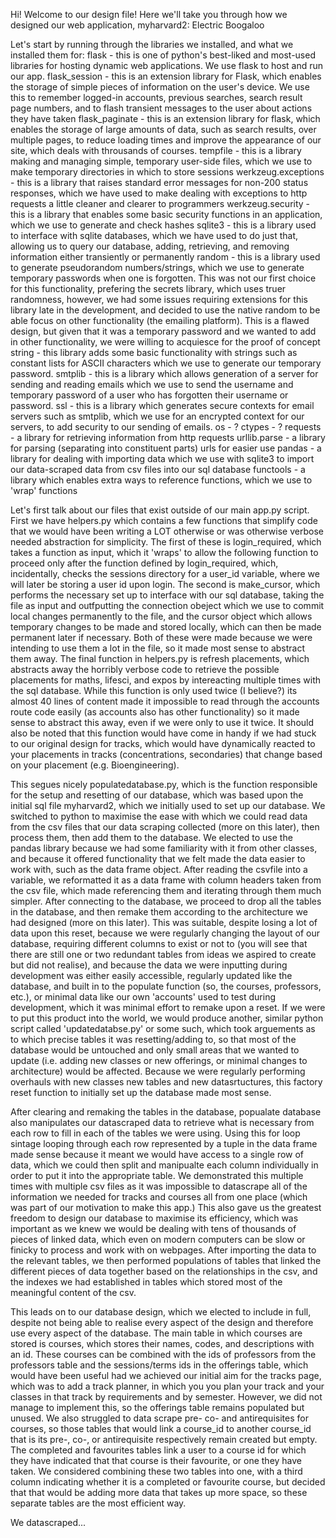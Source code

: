 Hi! Welcome to our design file! Here we'll take you through how we designed our web application, myharvard2: Electric Boogaloo

Let's start by running through the libraries we installed, and what we installed them for:
flask - this is one of python's best-liked and most-used libraries for hosting dynamic web applications. We use flask to host and run our app.
flask_session - this is an extension library for Flask, which enables the storage of simple pieces of information on the user's device. We use this to remember logged-in accounts, previous searches, search result page numbers, and to flash transient messages to the user about actions they have taken 
flask_paginate - this is an extension library for flask, which enables the storage of large amounts of data, such as search results, over multiple pages, to reduce loading times and improve the appearance of our site, which deals with throusands of courses.
tempfile - this is a library making and managing simple, temporary user-side files, which we use to make temporary directories in which to store sessions
werkzeug.exceptions - this is a library that raises standard error messages for non-200 status responses, which we have used to make dealing with exceptions to http requests a little cleaner and clearer to programmers
werkzeug.security - this is a library that enables some basic security functions in an application, which we use to generate and check hashes
sqlite3 - this is a library used to interface with sqlite databases, which we have used to do just that, allowing us to query our database, adding, retrieving, and removing information either transiently or permanently
random - this is a library used to generate pseudorandom numbers/strings, which we use to generate temporary passwords when one is forgotten. This was not our first choice for this functionality, prefering the secrets library, which uses truer randomness, however, we had some issues requiring extensions for this library late in the development, and decided to use the native random to be able focus on other functionality (the emailing platform). This is a flawed design, but given that it was a temporary password and we wanted to add in other functionality, we were willing to acquiesce for the proof of concept
string - this library adds some basic functionality with strings such as constant lists for ASCII characters which we use to generate our temporary password.
smtplib - this is a library which allows generation of a server for sending and reading emails which we use to send the username and temporary password of a user who has forgotten their username or password.
ssl - this is a library which generates secure contexts for email servers such as smtplib, which we use for an encrypted context for our servers, to add security to our sending of emails.
os - ?
ctypes - ?
requests - a library for retrieving information from http requests
urllib.parse - a library for parsing (separating into constituent parts) urls for easier use
pandas - a library for dealing with importing data which we use with sqlite3 to import our data-scraped data from csv files into our sql database
functools - a library which enables extra ways to reference functions, which we use to 'wrap' functions

Let's first talk about our files that exist outside of our main app.py script. First we have helpers.py which contains a few functions that simplify code that we would have been writing a LOT otherwise or was otherwise verbose needed abstraction for simplicity.
The first of these is login_required, which takes a function as input, which it 'wraps' to allow the following function to proceed only after the function defined by login_required, which, incidentally, checks the sessions directory for a user_id variable, where we will later be storing a user id upon login.
The second is make_cursor, which performs the necessary set up to interface with our sql database, taking the file as input and outfputting the connection obeject which we use to commit local changes permanently to the file, and the cursor object which allows temporary changes to be made and stored locally, which can then be made permanent later if necessary.
Both of these were made because we were intending to use them a lot in the file, so it made most sense to abstract them away.
The final function in helpers.py is refresh placements, which abstracts away the horribly verbose code to retrieve the possible placements for maths, lifesci, and expos by intereacting multiple times with the sql database. While this function is only used twice (I believe?) its almost 40 lines of content made it impossible to read through the accounts route code easily (as accounts also has other functionality) so it made sense to abstract this away, even if we were only to use it twice. It should also be noted that this function would have come in handy if we had stuck to our original design for tracks, which would have dynamically reacted to your placements in tracks (concentrations, secondaries) that change based on your placement (e.g. Bioengineering).

This segues nicely populatedatabase.py, which is the function responsible for the setup and resetting of our database, which was based upon the initial sql file myharvard2, which we initially used to set up our database. We switched to python to maximise the ease with which we could read data from the csv files that our data scraping collected (more on this later), then process them, then add them to the database. We elected to use the pandas library because we had some familiarity with it from other classes, and because it offered functionality that we felt made the data easier to work with, such as the data frame object. After reading the csvfile into a variable, we reformatted it as a data frame with column headers taken from the csv file, which made referencing them and iterating through them much simpler. After connecting to the database, we proceed to drop all the tables in the database, and then remake them according to the architecture we had designed (more on this later). This was suitable, despite losing a lot of data upon this reset, because we were regularly changing the layout of our database, requiring different columns to exist or not to (you will see that there are still one or two redundant tables from ideas we aspired to create but did not realise), and because the data we were inputting during development was either easily accessible, regularly updated like the database, and built in to the populate function (so, the courses, professors, etc.), or minimal data like our own 'accounts' used to test during development, which it was minimal effort to remake upon a reset. If we were to put this product into the world, we would produce another, similar python script called 'updatedatabse.py' or some such, which took arguements as to which precise tables it was resetting/adding to, so that most of the database would be untouched and only small areas that we wanted to update (i.e. adding new classes or new offerings, or minimal changes to architecture) would be affected. Because we were regularly performing overhauls with new classes new tables and new datasrtuctures, this factory reset function to initially set up the database made most sense.

After clearing and remaking the tables in the database, popualate database also manipulates our datascraped data to retrieve what is necessary from each row to fill in each of the tables we were using. Using this for loop sintage looping through each row represented by a tuple in the data frame made sense because it meant we would have access to a single row of data, which we could then split and manipualte each column individually in order to put it into the appropriate table. We demonstrated this multiple times with multiple csv files as it was impossible to datascrape all of the information we needed for tracks and courses all from one place (which was part of our motivation to make this app.) This also gave us the greatest freedom to design our database to maximise its efficiency, which was important as we knew we would be dealing with tens of thousands of pieces of linked data, which even on modern computers can be slow or finicky to process and work with on webpages. After importing the data to the relevant tables, we then performed populations of tables that linked the different pieces of data together based on the relationships in the csv, and the indexes we had established in tables which stored most of the meaningful content of the csv.

This leads on to our database design, which we elected to include in full, despite not being able to realise every aspect of the design and therefore use every aspect of the database. The main table in which courses are stored is courses, which stores their names, codes, and descriptions with an id. These courses can be combined with the ids of professors from the professors table and the sessions/terms ids in the offerings table, which would have been useful had we achieved our initial aim for the tracks page, which was to add a track planner, in which you you plan your track and your classes in that track by requirements and by semester. However, we did not manage to implement this, so the offerings table remains populated but unused. We also struggled to data scrape pre- co- and antirequisites for courses, so those tables that would link a course_id to another course_id that is its pre-, co-, or antirequisite respectively remain created but empty. The completed and favourites tables link a user to a course id for which they have indicated that that course is their favourite, or one they have taken. We considered combining these two tables into one, with a third column indicating whether it is a completed or favourite course, but decided that that would be adding more data that takes up more space, so these separate tables are the most efficient way.  

We datascraped...
